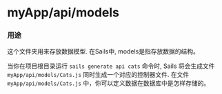 # myApp/api/models
### 用途
这个文件夹用来存放数据模型.  在Sails中, models是指存放数据的结构。

当你在项目根目录运行 `sails generate api cats` 命令时, Sails 将会生成文件 `myApp/api/models/Cats.js` 同时生成一个对应的控制器文件. 在文件`myApp/api/models/Cats.js` 中，你可以定义数据在数据库中是怎样存储的。 

<docmeta name="displayName" value="models">

